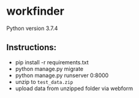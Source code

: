 # workfinder

Python version 3.7.4

## Instructions:

- pip install -r requirements.txt
- python manage.py migrate
- python manage.py runserver 0:8000
- unzip to `test_data.zip`
- upload data from unzipped folder via webform
